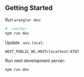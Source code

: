 
## Getting Started

Run `wrangler dev`:

```bash
# ./worker
npm run dev
```

Update `.env.local`:
```txt
NEXT_PUBLIC_WS_HOST=localhost:8787
```

Run next development server:

```bash
npm run dev
```
